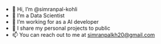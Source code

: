 - 👋 Hi, I’m @simranpal-kohli
- 👀 I’m a Data Scientist
- 🌱 I’m working for as a AI developer
- 💞️ I share my personal projects to public
- 📫 You can reach out to me at simranpalkh20@gmail.com

<!---
simranpal-kohli/simranpal-kohli is a ✨ special ✨ repository because its `README.md` (this file) appears on your GitHub profile.
You can click the Preview link to take a look at your changes.
--->
